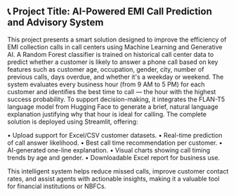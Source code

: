 ## 📞 Project Title: AI-Powered EMI Call Prediction and Advisory System
This project presents a smart solution designed to improve the efficiency of EMI collection calls in call centers using Machine Learning and Generative AI. A Random Forest classifier is trained on historical call center data to predict whether a customer is likely to answer a phone call based on key features such as customer age, occupation, gender, city, number of previous calls, days overdue, and whether it's a weekday or weekend.
The system evaluates every business hour (from 9 AM to 5 PM) for each customer and identifies the best time to call — the hour with the highest success probability. To support decision-making, it integrates the FLAN-T5 language model from Hugging Face to generate a brief, natural language explanation justifying why that hour is ideal for calling.
The complete solution is deployed using Streamlit, offering:

• Upload support for Excel/CSV customer datasets.
• Real-time prediction of call answer likelihood.
• Best call time recommendation per customer.
• AI-generated one-line explanation.
• Visual charts showing call timing trends by age and gender.
• Downloadable Excel report for business use.

This intelligent system helps reduce missed calls, improve customer contact rates, and assist agents with actionable insights, making it a valuable tool for financial institutions or NBFCs.
